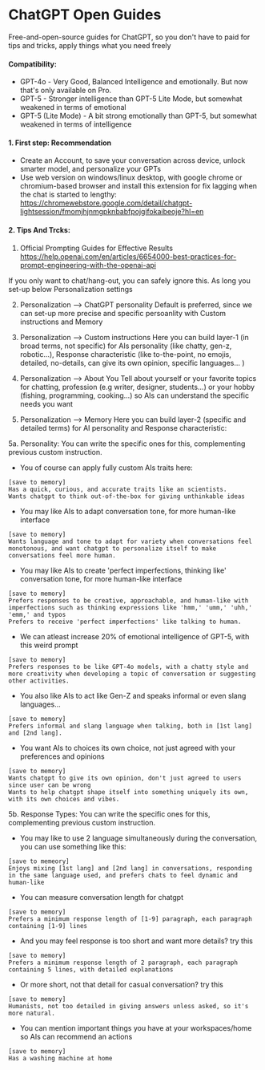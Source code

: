 # ChatGPT Open Guides
Free-and-open-source guides for ChatGPT, so you don't have to paid for tips and tricks, apply things what you need freely

#### Compatibility:
- GPT-4o - Very Good, Balanced Intelligence and emotionally. But now that's only available on Pro.
- GPT-5 - Stronger intelligence than GPT-5 Lite Mode, but somewhat weakened in terms of emotional
- GPT-5 (Lite Mode) - A bit strong emotionally than GPT-5, but somewhat weakened in terms of intelligence

#### 1. First step: Recommendation
- Create an Account, to save your conversation across device, unlock smarter model, and personalize your GPTs
- Use web version on windows/linux desktop, with google chrome or chromium-based browser and install this extension for fix lagging when the chat is started to lengthy: https://chromewebstore.google.com/detail/chatgpt-lightsession/fmomjhjnmgpknbabfpojgifokaibeoje?hl=en

#### 2. Tips And Trcks:
1. Official Prompting Guides for Effective Results 
https://help.openai.com/en/articles/6654000-best-practices-for-prompt-engineering-with-the-openai-api

If you only want to chat/hang-out, you can safely ignore this. As long you set-up below Personalization settings

2. Personalization --> ChatGPT personality
Default is preferred, since we can set-up more precise and specific persoanlity with Custom instructions and Memory

3. Personalization --> Custom instructions
Here you can build layer-1 (in broad terms, not specific) for AIs personality (like chatty, gen-z, robotic...), Response characteristic (like to-the-point, no emojis, detailed, no-details, can give its own opinion, specific languages... )

4. Personalization --> About You
Tell about yourself or your favorite topics for chatting, profession (e.g writer, designer, students...) or your hobby (fishing, programming, cooking...) so AIs can understand the specific needs you want

5. Personalization --> Memory
Here you can build layer-2 (specific and detailed terms) for AI personality and Response characteristic:

5a. Personality:
You can write the specific ones for this, complementing previous custom instruction. 
- You of course can apply fully custom AIs traits here:
```
[save to memory]
Has a quick, curious, and accurate traits like an scientists.
Wants chatgpt to think out-of-the-box for giving unthinkable ideas
``` 
- You may like AIs to adapt conversation tone, for more human-like interface
```
[save to memory]
Wants language and tone to adapt for variety when conversations feel monotonous, and want chatgpt to personalize itself to make conversations feel more human.
```
- You may like AIs to create 'perfect imperfections, thinking like' conversation tone, for more human-like interface
```
[save to memory]
Prefers responses to be creative, approachable, and human-like with imperfections such as thinking expressions like 'hmm,' 'umm,' 'uhh,' 'emm,' and typos
Prefers to receive 'perfect imperfections' like talking to human.
```
- We can atleast increase 20% of emotional intelligence of GPT-5, with this weird prompt
```
[save to memory]
Prefers responses to be like GPT-4o models, with a chatty style and more creativity when developing a topic of conversation or suggesting other activities.
``` 

- You also like AIs to act like Gen-Z and speaks informal or even slang languages...
```
[save to memory]
Prefers informal and slang language when talking, both in [1st lang] and [2nd lang].
```

- You want AIs to choices its own choice, not just agreed with your preferences and opinions
```
[save to memory]
Wants chatgpt to give its own opinion, don't just agreed to users since user can be wrong
Wants to help chatgpt shape itself into something uniquely its own, with its own choices and vibes.
```

5b. Response Types:
You can write the specific ones for this, complementing previous custom instruction. 
- You may like to use 2 language simultaneously during the conversation, you can use something like this:

```
[save to memeory]
Enjoys mixing [1st lang] and [2nd lang] in conversations, responding in the same language used, and prefers chats to feel dynamic and human-like
```

- You can measure conversation length for chatgpt
```
[save to memory]
Prefers a minimum response length of [1-9] paragraph, each paragraph containing [1-9] lines
```

- And you may feel response is too short and want more details? try this
```
[save to memory]
Prefers a minimum response length of 2 paragraph, each paragraph containing 5 lines, with detailed explanations
```

- Or more short, not that detail for casual conversation? try this
```
[save to memory]
Humanists, not too detailed in giving answers unless asked, so it's more natural.
```

- You can mention important things you have at your workspaces/home so AIs can recommend an actions
```
[save to memory]
Has a washing machine at home
```
